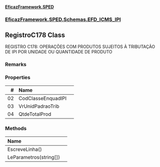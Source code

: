 #### [EficazFramework.SPED](EficazFrameworkSPED.md 'EficazFramework SPED')
### [EficazFramework.SPED.Schemas.EFD_ICMS_IPI](EficazFramework.SPED.Schemas.EFD_ICMS_IPI.md 'EficazFramework.SPED.Schemas.EFD_ICMS_IPI')

## RegistroC178 Class

REGISTRO C178: OPERAÇÕES COM PRODUTOS SUJEITOS À TRIBUTAÇÃO DE IPI POR UNIDADE OU QUANTIDADE DE PRODUTO

### Remarks
### Properties

| # | Name | |
| ---: | :--- | :--- |
| 02 | CodClasseEnquadIPI |  |
| 03 | VrUnidPadraoTrib |  |
| 04 | QtdeTotalProd |  |
### Methods

| Name | |
| :--- | :--- |
| EscreveLinha() |  |
| LeParametros(string[]) |  |
